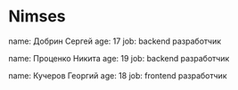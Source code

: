 # Nimses
name: Добрин Сергей
age: 17
job: backend разработчик

name: Проценко Никита
age: 19
job: backend разработчик

name: Кучеров Георгий
age: 18
job: frontend разработчик
